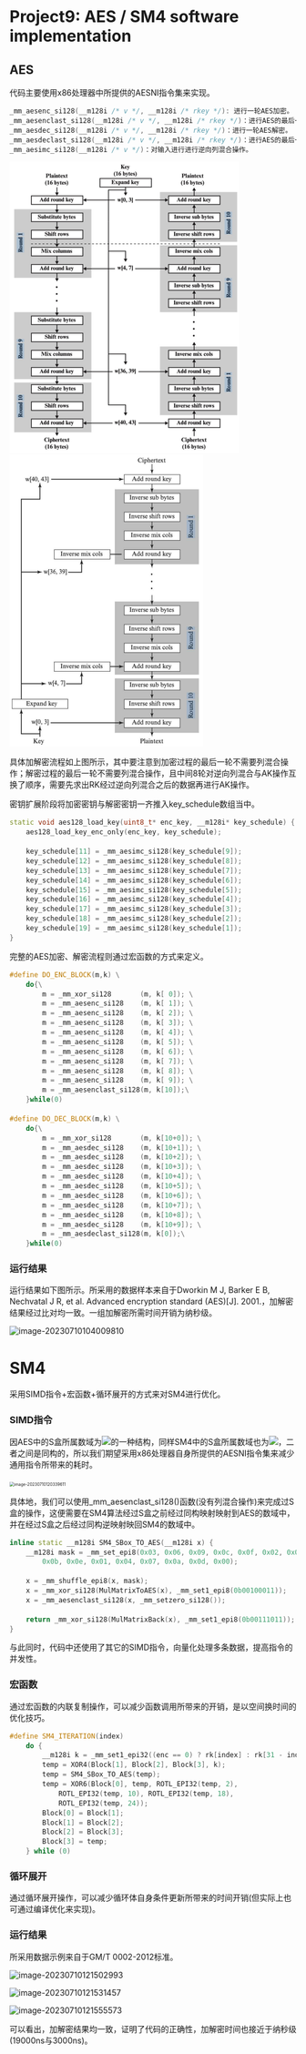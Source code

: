 # Project9: AES / SM4 software implementation

## AES

代码主要使用x86处理器中所提供的AESNI指令集来实现。

```c++
_mm_aesenc_si128(__m128i /* v */, __m128i /* rkey */): 进行一轮AES加密。
_mm_aesenclast_si128(__m128i /* v */, __m128i /* rkey */)：进行AES的最后一轮加密。
_mm_aesdec_si128(__m128i /* v */, __m128i /* rkey */)：进行一轮AES解密。
_mm_aesdeclast_si128(__m128i /* v */, __m128i /* rkey */)：进行AES的最后一轮解密。
_mm_aesimc_si128(__m128i /* v */)：对输入进行进行逆向列混合操作。
```

<img src=".\md_image\process.jpg" alt="process" style="zoom:50%;" />

<img src=".\md_image\process2.jpg" alt="process2" style="zoom:50%;" />

具体加解密流程如上图所示，其中要注意到加密过程的最后一轮不需要列混合操作；解密过程的最后一轮不需要列混合操作，且中间8轮对逆向列混合与AK操作互换了顺序，需要先求出RK经过逆向列混合之后的数据再进行AK操作。

密钥扩展阶段将加密密钥与解密密钥一齐推入key_schedule数组当中。

```c++
static void aes128_load_key(uint8_t* enc_key, __m128i* key_schedule) {
    aes128_load_key_enc_only(enc_key, key_schedule);

    key_schedule[11] = _mm_aesimc_si128(key_schedule[9]);
    key_schedule[12] = _mm_aesimc_si128(key_schedule[8]);
    key_schedule[13] = _mm_aesimc_si128(key_schedule[7]);
    key_schedule[14] = _mm_aesimc_si128(key_schedule[6]);
    key_schedule[15] = _mm_aesimc_si128(key_schedule[5]);
    key_schedule[16] = _mm_aesimc_si128(key_schedule[4]);
    key_schedule[17] = _mm_aesimc_si128(key_schedule[3]);
    key_schedule[18] = _mm_aesimc_si128(key_schedule[2]);
    key_schedule[19] = _mm_aesimc_si128(key_schedule[1]);
}
```

完整的AES加密、解密流程则通过宏函数的方式来定义。

```c++
#define DO_ENC_BLOCK(m,k) \
    do{\
        m = _mm_xor_si128       (m, k[ 0]); \
        m = _mm_aesenc_si128    (m, k[ 1]); \
        m = _mm_aesenc_si128    (m, k[ 2]); \
        m = _mm_aesenc_si128    (m, k[ 3]); \
        m = _mm_aesenc_si128    (m, k[ 4]); \
        m = _mm_aesenc_si128    (m, k[ 5]); \
        m = _mm_aesenc_si128    (m, k[ 6]); \
        m = _mm_aesenc_si128    (m, k[ 7]); \
        m = _mm_aesenc_si128    (m, k[ 8]); \
        m = _mm_aesenc_si128    (m, k[ 9]); \
        m = _mm_aesenclast_si128(m, k[10]);\
    }while(0)

#define DO_DEC_BLOCK(m,k) \
    do{\
        m = _mm_xor_si128       (m, k[10+0]); \
        m = _mm_aesdec_si128    (m, k[10+1]); \
        m = _mm_aesdec_si128    (m, k[10+2]); \
        m = _mm_aesdec_si128    (m, k[10+3]); \
        m = _mm_aesdec_si128    (m, k[10+4]); \
        m = _mm_aesdec_si128    (m, k[10+5]); \
        m = _mm_aesdec_si128    (m, k[10+6]); \
        m = _mm_aesdec_si128    (m, k[10+7]); \
        m = _mm_aesdec_si128    (m, k[10+8]); \
        m = _mm_aesdec_si128    (m, k[10+9]); \
        m = _mm_aesdeclast_si128(m, k[0]);\
    }while(0)
```

### 运行结果

运行结果如下图所示。所采用的数据样本来自于Dworkin M J, Barker E B, Nechvatal J R, et al. Advanced encryption standard (AES)[J]. 2001.，加解密结果经过比对均一致。一组加解密所需时间开销为纳秒级。

![image-20230710104009810](C:\Users\Lenovo\Desktop\2.png)

# SM4

采用SIMD指令+宏函数+循环展开的方式来对SM4进行优化。

### SIMD指令

因AES中的S盒所属数域为![](https://latex.codecogs.com/svg.image?GF(2^8))的一种结构，同样SM4中的S盒所属数域也为![](https://latex.codecogs.com/svg.image?GF(2^8))，二者之间是同构的，所以我们期望采用x86处理器自身所提供的AESNI指令集来减少通用指令所带来的耗时。

<img src="C:\Users\Lenovo\AppData\Roaming\Typora\typora-user-images\image-20230710120339611.png" alt="image-20230710120339611" style="zoom:50%;" />

具体地，我们可以使用_mm_aesenclast_si128()函数(没有列混合操作)来完成过S盒的操作，这便需要在SM4算法经过S盒之前经过同构映射映射到AES的数域中，并在经过S盒之后经过同构逆映射映回SM4的数域中。

```c++
inline static __m128i SM4_SBox_TO_AES(__m128i x) {
    __m128i mask = _mm_set_epi8(0x03, 0x06, 0x09, 0x0c, 0x0f, 0x02, 0x05, 0x08,
        0x0b, 0x0e, 0x01, 0x04, 0x07, 0x0a, 0x0d, 0x00);

    x = _mm_shuffle_epi8(x, mask);
    x = _mm_xor_si128(MulMatrixToAES(x), _mm_set1_epi8(0b00100011));
    x = _mm_aesenclast_si128(x, _mm_setzero_si128());

    return _mm_xor_si128(MulMatrixBack(x), _mm_set1_epi8(0b00111011));
}
```

与此同时，代码中还使用了其它的SIMD指令，向量化处理多条数据，提高指令的并发性。

### 宏函数

通过宏函数的内联复制操作，可以减少函数调用所带来的开销，是以空间换时间的优化技巧。

```c++
#define SM4_ITERATION(index)                                                 \
    do {                                                                     \
        __m128i k = _mm_set1_epi32((enc == 0) ? rk[index] : rk[31 - index]); \
        temp = XOR4(Block[1], Block[2], Block[3], k);                        \
        temp = SM4_SBox_TO_AES(temp);                                        \
        temp = XOR6(Block[0], temp, ROTL_EPI32(temp, 2),                     \
            ROTL_EPI32(temp, 10), ROTL_EPI32(temp, 18),                      \
            ROTL_EPI32(temp, 24));                                           \
        Block[0] = Block[1];                                                 \
        Block[1] = Block[2];                                                 \
        Block[2] = Block[3];                                                 \
        Block[3] = temp;                                                     \
    } while (0)
```

### 循环展开

通过循环展开操作，可以减少循环体自身条件更新所带来的时间开销(但实际上也可通过编译优化来实现)。

### 运行结果

所采用数据示例来自于GM/T 0002-2012标准。

![image-20230710121502993](C:\Users\Lenovo\AppData\Roaming\Typora\typora-user-images\image-20230710121502993.png)

![image-20230710121531457](C:\Users\Lenovo\AppData\Roaming\Typora\typora-user-images\image-20230710121531457.png)

![image-20230710121555573](C:\Users\Lenovo\AppData\Roaming\Typora\typora-user-images\image-20230710121555573.png)

可以看出，加解密结果均一致，证明了代码的正确性，加解密时间也接近于纳秒级(19000ns与3000ns)。
